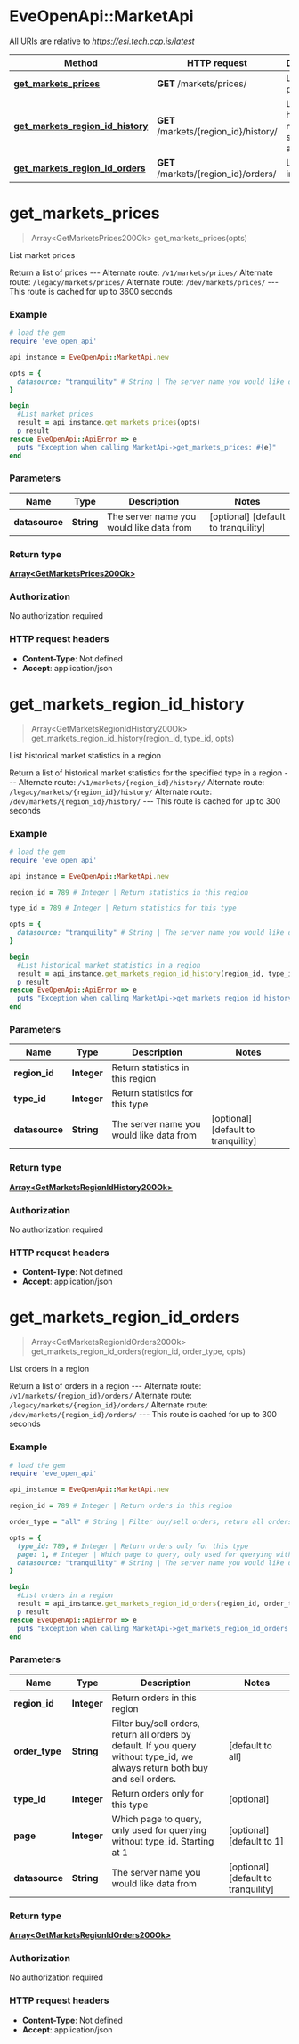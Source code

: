 # EveOpenApi::MarketApi

All URIs are relative to *https://esi.tech.ccp.is/latest*

Method | HTTP request | Description
------------- | ------------- | -------------
[**get_markets_prices**](MarketApi.md#get_markets_prices) | **GET** /markets/prices/ | List market prices
[**get_markets_region_id_history**](MarketApi.md#get_markets_region_id_history) | **GET** /markets/{region_id}/history/ | List historical market statistics in a region
[**get_markets_region_id_orders**](MarketApi.md#get_markets_region_id_orders) | **GET** /markets/{region_id}/orders/ | List orders in a region


# **get_markets_prices**
> Array&lt;GetMarketsPrices200Ok&gt; get_markets_prices(opts)

List market prices

Return a list of prices  ---  Alternate route: `/v1/markets/prices/`  Alternate route: `/legacy/markets/prices/`  Alternate route: `/dev/markets/prices/`   ---  This route is cached for up to 3600 seconds

### Example
```ruby
# load the gem
require 'eve_open_api'

api_instance = EveOpenApi::MarketApi.new

opts = { 
  datasource: "tranquility" # String | The server name you would like data from
}

begin
  #List market prices
  result = api_instance.get_markets_prices(opts)
  p result
rescue EveOpenApi::ApiError => e
  puts "Exception when calling MarketApi->get_markets_prices: #{e}"
end
```

### Parameters

Name | Type | Description  | Notes
------------- | ------------- | ------------- | -------------
 **datasource** | **String**| The server name you would like data from | [optional] [default to tranquility]

### Return type

[**Array&lt;GetMarketsPrices200Ok&gt;**](GetMarketsPrices200Ok.md)

### Authorization

No authorization required

### HTTP request headers

 - **Content-Type**: Not defined
 - **Accept**: application/json



# **get_markets_region_id_history**
> Array&lt;GetMarketsRegionIdHistory200Ok&gt; get_markets_region_id_history(region_id, type_id, opts)

List historical market statistics in a region

Return a list of historical market statistics for the specified type in a region  ---  Alternate route: `/v1/markets/{region_id}/history/`  Alternate route: `/legacy/markets/{region_id}/history/`  Alternate route: `/dev/markets/{region_id}/history/`   ---  This route is cached for up to 300 seconds

### Example
```ruby
# load the gem
require 'eve_open_api'

api_instance = EveOpenApi::MarketApi.new

region_id = 789 # Integer | Return statistics in this region

type_id = 789 # Integer | Return statistics for this type

opts = { 
  datasource: "tranquility" # String | The server name you would like data from
}

begin
  #List historical market statistics in a region
  result = api_instance.get_markets_region_id_history(region_id, type_id, opts)
  p result
rescue EveOpenApi::ApiError => e
  puts "Exception when calling MarketApi->get_markets_region_id_history: #{e}"
end
```

### Parameters

Name | Type | Description  | Notes
------------- | ------------- | ------------- | -------------
 **region_id** | **Integer**| Return statistics in this region | 
 **type_id** | **Integer**| Return statistics for this type | 
 **datasource** | **String**| The server name you would like data from | [optional] [default to tranquility]

### Return type

[**Array&lt;GetMarketsRegionIdHistory200Ok&gt;**](GetMarketsRegionIdHistory200Ok.md)

### Authorization

No authorization required

### HTTP request headers

 - **Content-Type**: Not defined
 - **Accept**: application/json



# **get_markets_region_id_orders**
> Array&lt;GetMarketsRegionIdOrders200Ok&gt; get_markets_region_id_orders(region_id, order_type, opts)

List orders in a region

Return a list of orders in a region  ---  Alternate route: `/v1/markets/{region_id}/orders/`  Alternate route: `/legacy/markets/{region_id}/orders/`  Alternate route: `/dev/markets/{region_id}/orders/`   ---  This route is cached for up to 300 seconds

### Example
```ruby
# load the gem
require 'eve_open_api'

api_instance = EveOpenApi::MarketApi.new

region_id = 789 # Integer | Return orders in this region

order_type = "all" # String | Filter buy/sell orders, return all orders by default. If you query without type_id, we always return both buy and sell orders. 

opts = { 
  type_id: 789, # Integer | Return orders only for this type
  page: 1, # Integer | Which page to query, only used for querying without type_id. Starting at 1 
  datasource: "tranquility" # String | The server name you would like data from
}

begin
  #List orders in a region
  result = api_instance.get_markets_region_id_orders(region_id, order_type, opts)
  p result
rescue EveOpenApi::ApiError => e
  puts "Exception when calling MarketApi->get_markets_region_id_orders: #{e}"
end
```

### Parameters

Name | Type | Description  | Notes
------------- | ------------- | ------------- | -------------
 **region_id** | **Integer**| Return orders in this region | 
 **order_type** | **String**| Filter buy/sell orders, return all orders by default. If you query without type_id, we always return both buy and sell orders.  | [default to all]
 **type_id** | **Integer**| Return orders only for this type | [optional] 
 **page** | **Integer**| Which page to query, only used for querying without type_id. Starting at 1  | [optional] [default to 1]
 **datasource** | **String**| The server name you would like data from | [optional] [default to tranquility]

### Return type

[**Array&lt;GetMarketsRegionIdOrders200Ok&gt;**](GetMarketsRegionIdOrders200Ok.md)

### Authorization

No authorization required

### HTTP request headers

 - **Content-Type**: Not defined
 - **Accept**: application/json



